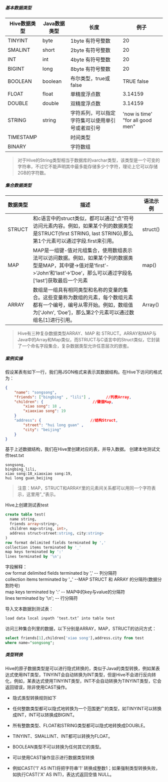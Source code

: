 ##### 基本数据类型
Hive数据类型 | Java数据类型 | 长度 | 例子
--- | --- | --- | ---
TINYINT | byte | 1byte 有符号整数 | 20
SMALINT | short | 2byte 有符号整数 | 20
INT | int | 4byte 有符号整数 | 20
BIGINT | long | 8byte 有符号整数 | 20
BOOLEAN | boolean | 布尔类型，true或false | TRUE false
FLOAT | float | 单精度浮点数 | 3.14159
DOUBLE | double | 双精度浮点数 | 3.14159
STRING | string | 字符系列，可以指定字符集可以使用单引号或者双引号 | 'now is time' "for all good men"
TIMESTAMP |  | 时间类型 |
BINARY |  | 字符数组 |
> 对于Hive的String类型相当于数据库的varchar类型，该类型是一个可变的字符串，不过它不能声明其中最多能存储多少个字符，理论上它可以存储2GB的字符数。

##### 集合数据类型
数据类型 | 描述 | 语法示例
--- | --- | ---
STRUCT | 和c语言中的struct类似，都可以通过“点”符号访问元素内容。例如，如果某个列的数据类型是STRUCT{first STRING, last STRING},那么第1个元素可以通过字段.first来引用。 | struct()
MAP | MAP是一组键-值对元组集合，使用数组表示法可以访问数据。例如，如果某个列的数据类型是MAP，其中键->值对是’first’->’John’和’last’->’Doe’，那么可以通过字段名[‘last’]获取最后一个元素 | map()
ARRAY | 数组是一组具有相同类型和名称的变量的集合。这些变量称为数组的元素，每个数组元素都有一个编号，编号从零开始。例如，数组值为[‘John’, ‘Doe’]，那么第2个元素可以通过数组名[1]进行引用。| Array()

> Hive有三种复杂数据类型ARRAY、MAP 和 STRUCT。ARRAY和MAP与Java中的Array和Map类似，而STRUCT与C语言中的Struct类似，它封装了一个命名字段集合，复杂数据类型允许任意层次的嵌套。

##### 案例实操
假设某表有如下一行，我们用JSON格式来表示其数据结构。在Hive下访问的格式为：
```json
{
    "name": "songsong",
    "friends": ["bingbing" , "lili"] ,       //列表Array,
    "children": {                      //键值Map,
        "xiao song": 18 ,
        "xiaoxiao song": 19
    }
    "address": {                      //结构Struct,
        "street": "hui long guan" ,
        "city": "beijing"
    }
}
```
基于上述数据结构，我们在Hive里创建对应的表，并导入数据。
创建本地测试文件test.txt
```
songsong,
bingbing_lili,
xiao song:18_xiaoxiao song:19,
hui long guan_beijing
```
> 注意：MAP，STRUCT和ARRAY里的元素间关系都可以用同一个字符表示，这里用”_“表示。

Hive上创建测试表test
```sql
create table test(
  name string,
  friends array<string>,
  children map<string, int>,
  address struct<street:string, city:string>
)
row format delimited fields terminated by ','
collection items terminated by '_'
map keys terminated by ':'
lines terminated by '\n';
```
字段解释：<br>
ow format delimited fields terminated by ','  -- 列分隔符<br>
collection items terminated by '_'  	--MAP STRUCT 和 ARRAY 的分隔符(数据分割符号)<br>
map keys terminated by ':'				-- MAP中的key与value的分隔符<br>
lines terminated by '\n';					-- 行分隔符

导入文本数据到测试表：
```sh
load data local inpath ‘test.txt’ into table test
```

访问三种集合列里的数据，以下分别是ARRAY，MAP，STRUCT的访问方式：
```sql
select friends[1],children['xiao song'],address.city from test
where name="songsong";
```
##### 类型转换
Hive的原子数据类型是可以进行隐式转换的，类似于Java的类型转换，例如某表达式使用INT类型，TINYINT会自动转换为INT类型，但是Hive不会进行反向转化，例如，某表达式使用TINYINT类型，INT不会自动转换为TINYINT类型，它会返回错误，除非使用CAST操作。

- 隐式类型转换规则如下
 - 任何整数类型都可以隐式地转换为一个范围更广的类型，如TINYINT可以转换成INT，INT可以转换成BIGINT。
 - 所有整数类型、FLOAT和STRING类型都可以隐式地转换成DOUBLE。
 - TINYINT、SMALLINT、INT都可以转换为FLOAT。
 - BOOLEAN类型不可以转换为任何其它的类型。

- 可以使用CAST操作显示进行数据类型转换
 - 例如CAST('1' AS INT)将把字符串'1' 转换成整数1；如果强制类型转换失败，如执行CAST('X' AS INT)，表达式返回空值 NULL。
